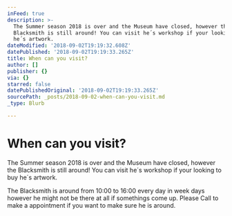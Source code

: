 ```yaml
---
inFeed: true
description: >-
  The Summer season 2018 is over and the Museum have closed, however the
  Blacksmith is still around! You can visit he´s workshop if your looking to buy
  he´s artwork.
dateModified: '2018-09-02T19:19:32.608Z'
datePublished: '2018-09-02T19:19:33.265Z'
title: When can you visit?
author: []
publisher: {}
via: {}
starred: false
datePublishedOriginal: '2018-09-02T19:19:33.265Z'
sourcePath: _posts/2018-09-02-when-can-you-visit.md
_type: Blurb

---
```

# **When can you visit?**

The Summer season 2018 is over and the Museum have closed, however the Blacksmith is still around! You can visit he´s workshop if your looking to buy he´s artwork.

The Blacksmith is around from 10:00 to 16:00 every day in week days however he might not be there at all if somethings come up. Please Call to make a appointment if you want to make sure he is around.